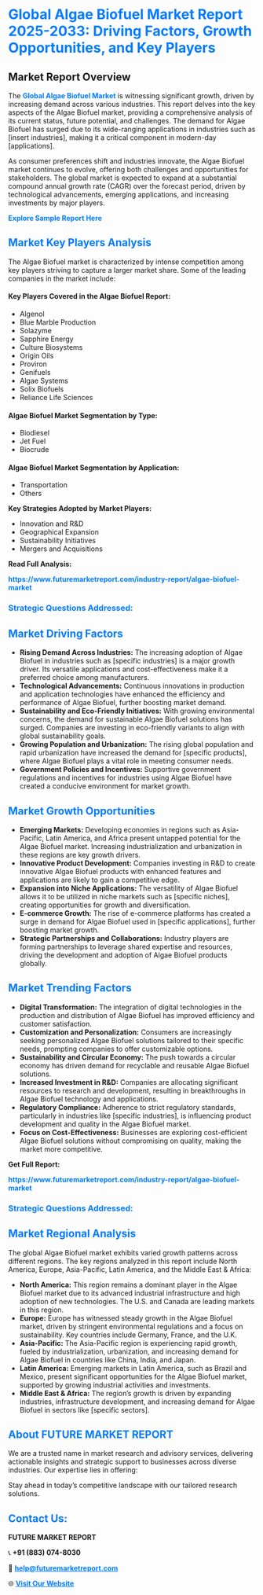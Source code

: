 <h1 style="color: #007BFF;">Global Algae Biofuel Market Report 2025-2033: Driving Factors, Growth Opportunities, and Key Players</h1>

<section id="overview">
<h2>Market Report Overview</h2>
<p>The <a href="https://www.futuremarketreport.com/industry-report/algae-biofuel-market" style="color: #007BFF; text-decoration: none;"><strong>Global Algae Biofuel Market</strong></a> is witnessing significant growth, driven by increasing demand across various industries. This report delves into the key aspects of the Algae Biofuel market, providing a comprehensive analysis of its current status, future potential, and challenges. The demand for Algae Biofuel has surged due to its wide-ranging applications in industries such as [insert industries], making it a critical component in modern-day [applications].</p>
<p>As consumer preferences shift and industries innovate, the Algae Biofuel market continues to evolve, offering both challenges and opportunities for stakeholders. The global market is expected to expand at a substantial compound annual growth rate (CAGR) over the forecast period, driven by technological advancements, emerging applications, and increasing investments by major players.</p>
</section>

<section id="overview">
<p><a href="https://www.futuremarketreport.com/request-sample/reportId=63126" style="color: #007BFF; text-decoration: none;"><strong>Explore Sample Report Here</strong></a></p>
</section>

<section id="key-players">
<h2 style="color: #007BFF;">Market Key Players Analysis</h2>
<p>The Algae Biofuel market is characterized by intense competition among key players striving to capture a larger market share. Some of the leading companies in the market include:</p>
<h4>Key Players Covered in the Algae Biofuel Report:</h4>
<ul><li>Algenol</li><li>Blue Marble Production</li><li>Solazyme</li><li>Sapphire Energy</li><li>Culture Biosystems</li><li>Origin Oils</li><li>Proviron</li><li>Genifuels</li><li>Algae Systems</li><li>Solix Biofuels</li><li>Reliance Life Sciences</li></ul>
<h4>Algae Biofuel Market Segmentation by Type:</h4>
<ul><li>Biodiesel</li><li>Jet Fuel</li><li>Biocrude</li></ul>

<h4>Algae Biofuel Market Segmentation by Application:</h4>
<ul><li>Transportation</li><li>Others</li></ul>
<p><strong>Key Strategies Adopted by Market Players:</strong></p>
<ul>
<li>Innovation and R&D</li>
<li>Geographical Expansion</li>
<li>Sustainability Initiatives</li>
<li>Mergers and Acquisitions</li>
</ul>
</section>

<section>
<p><strong>Read Full Analysis: </strong></p><a href="https://www.futuremarketreport.com/industry-report/algae-biofuel-market" style="color: #007BFF; text-decoration: none;"><strong>https://www.futuremarketreport.com/industry-report/algae-biofuel-market</strong></a>
<h3 style="color: #007BFF;">Strategic Questions Addressed:</h3>
</section>

<section id="driving-factors">
<h2 style="color: #007BFF;">Market Driving Factors</h2>
<ul>
<li><strong>Rising Demand Across Industries:</strong> The increasing adoption of Algae Biofuel in industries such as [specific industries] is a major growth driver. Its versatile applications and cost-effectiveness make it a preferred choice among manufacturers.</li>
<li><strong>Technological Advancements:</strong> Continuous innovations in production and application technologies have enhanced the efficiency and performance of Algae Biofuel, further boosting market demand.</li>
<li><strong>Sustainability and Eco-Friendly Initiatives:</strong> With growing environmental concerns, the demand for sustainable Algae Biofuel solutions has surged. Companies are investing in eco-friendly variants to align with global sustainability goals.</li>
<li><strong>Growing Population and Urbanization:</strong> The rising global population and rapid urbanization have increased the demand for [specific products], where Algae Biofuel plays a vital role in meeting consumer needs.</li>
<li><strong>Government Policies and Incentives:</strong> Supportive government regulations and incentives for industries using Algae Biofuel have created a conducive environment for market growth.</li>
</ul>
</section>

<section id="growth-opportunities">
<h2 style="color: #007BFF;">Market Growth Opportunities</h2>
<ul>
<li><strong>Emerging Markets:</strong> Developing economies in regions such as Asia-Pacific, Latin America, and Africa present untapped potential for the Algae Biofuel market. Increasing industrialization and urbanization in these regions are key growth drivers.</li>
<li><strong>Innovative Product Development:</strong> Companies investing in R&D to create innovative Algae Biofuel products with enhanced features and applications are likely to gain a competitive edge.</li>
<li><strong>Expansion into Niche Applications:</strong> The versatility of Algae Biofuel allows it to be utilized in niche markets such as [specific niches], creating opportunities for growth and diversification.</li>
<li><strong>E-commerce Growth:</strong> The rise of e-commerce platforms has created a surge in demand for Algae Biofuel used in [specific applications], further boosting market growth.</li>
<li><strong>Strategic Partnerships and Collaborations:</strong> Industry players are forming partnerships to leverage shared expertise and resources, driving the development and adoption of Algae Biofuel products globally.</li>
</ul>
</section>

<section id="trending-factors">
<h2 style="color: #007BFF;">Market Trending Factors</h2>
<ul>
<li><strong>Digital Transformation:</strong> The integration of digital technologies in the production and distribution of Algae Biofuel has improved efficiency and customer satisfaction.</li>
<li><strong>Customization and Personalization:</strong> Consumers are increasingly seeking personalized Algae Biofuel solutions tailored to their specific needs, prompting companies to offer customizable options.</li>
<li><strong>Sustainability and Circular Economy:</strong> The push towards a circular economy has driven demand for recyclable and reusable Algae Biofuel solutions.</li>
<li><strong>Increased Investment in R&D:</strong> Companies are allocating significant resources to research and development, resulting in breakthroughs in Algae Biofuel technology and applications.</li>
<li><strong>Regulatory Compliance:</strong> Adherence to strict regulatory standards, particularly in industries like [specific industries], is influencing product development and quality in the Algae Biofuel market.</li>
<li><strong>Focus on Cost-Effectiveness:</strong> Businesses are exploring cost-efficient Algae Biofuel solutions without compromising on quality, making the market more competitive.</li>
</ul>
</section>

<section>
<p><strong>Get Full Report: </strong></p><a href="https://www.futuremarketreport.com/industry-report/algae-biofuel-market" style="color: #007BFF; text-decoration: none;"><strong>https://www.futuremarketreport.com/industry-report/algae-biofuel-market</strong></a>
<h3 style="color: #007BFF;">Strategic Questions Addressed:</h3>
</section>


<section id="regional-analysis">
<h2 style="color: #007BFF;">Market Regional Analysis</h2>
<p>The global Algae Biofuel market exhibits varied growth patterns across different regions. The key regions analyzed in this report include North America, Europe, Asia-Pacific, Latin America, and the Middle East & Africa:</p>
<ul>
<li><strong>North America:</strong> This region remains a dominant player in the Algae Biofuel market due to its advanced industrial infrastructure and high adoption of new technologies. The U.S. and Canada are leading markets in this region.</li>
<li><strong>Europe:</strong> Europe has witnessed steady growth in the Algae Biofuel market, driven by stringent environmental regulations and a focus on sustainability. Key countries include Germany, France, and the U.K.</li>
<li><strong>Asia-Pacific:</strong> The Asia-Pacific region is experiencing rapid growth, fueled by industrialization, urbanization, and increasing demand for Algae Biofuel in countries like China, India, and Japan.</li>
<li><strong>Latin America:</strong> Emerging markets in Latin America, such as Brazil and Mexico, present significant opportunities for the Algae Biofuel market, supported by growing industrial activities and investments.</li>
<li><strong>Middle East & Africa:</strong> The region’s growth is driven by expanding industries, infrastructure development, and increasing demand for Algae Biofuel in sectors like [specific sectors].</li>
</ul>
</section>

<footer>
<h2 style="color: #007BFF;">About FUTURE MARKET REPORT</h2>
<p>We are a trusted name in market research and advisory services, delivering actionable insights and strategic support to businesses across diverse industries. Our expertise lies in offering:</p>

<p>Stay ahead in today’s competitive landscape with our tailored research solutions.</p>

<h2 style="color: #007BFF;">Contact Us:</h2>
<p><strong>FUTURE MARKET REPORT</strong></p>
<p>📞 <strong>+91 (883) 074-8030</strong></p>
<p>📧 <strong><a href="mailto:help@futuremarketreport.com" style="color: #007BFF;">help@futuremarketreport.com</a></strong></p>
<p>🌐 <strong><a href="https://www.futuremarketreport.com/" style="color: #007BFF;">Visit Our Website</a></strong></p>
</footer>